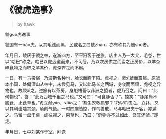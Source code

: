 # 《虢虎逸事》

> by hawk

虢guó虎逸事

虢国有一bào虎，以其毛浅而黑，民或名之曰虦zhàn，亦有称其为虪shù者。

年月日，虦厌于虢之林，遂游四方，至平阳客于逆旅。店主人乃一大犬，毛卷，世以“哈巴”称之，哈巴以虎远道而来，不习俗，乃以次房供之而索之正房价，以羊杂碎食物之而取之羊羔价，虎深安之而不察。

一日，有一马投宿，乃波斯名种也，脸长而胸下陷。虎视之，虩xì虩而震躯。原虢本小国，处偏深山丛林中，未尝见马，又以此马长之西域，身俊而面颀，虎视之异物也，故覤xì之。逆旅有以茶房，身魁梧而似非洲之猿者，虎乃召之，问曰：“此何物也”，答：“此乃西域千里之马也。”又问曰：“可食豚否？”。猿笑：“豚尾尚不能食，止食草也。”虎立虤yán，xiāo之：“畜生安敢孤邪？”乃以爪击之，立扑。又以其利齿啮其颈，顷刻气绝。一时四座皆惊，作鸟兽散，马与哈巴夹于客，亦遁之。马留一盘于桌，虎往视之，果草也，乃曰：“奇物亦不过如此，吾其还虢。”遂走。

年月日，七中刘某作于室，拜送
